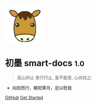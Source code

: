 <!-- _coverpage.md -->

![logo](assets/logo.png)

# 初墨 smart-docs <small>1.0</small>

> 高山仰止 景行行止, 虽不能至, 心向往之.

- 向阳而行，朝阳霁月，足以慰我

[GitHub](https://github.com/alanzh/smart-doc/)
[Get Started](README.md)

